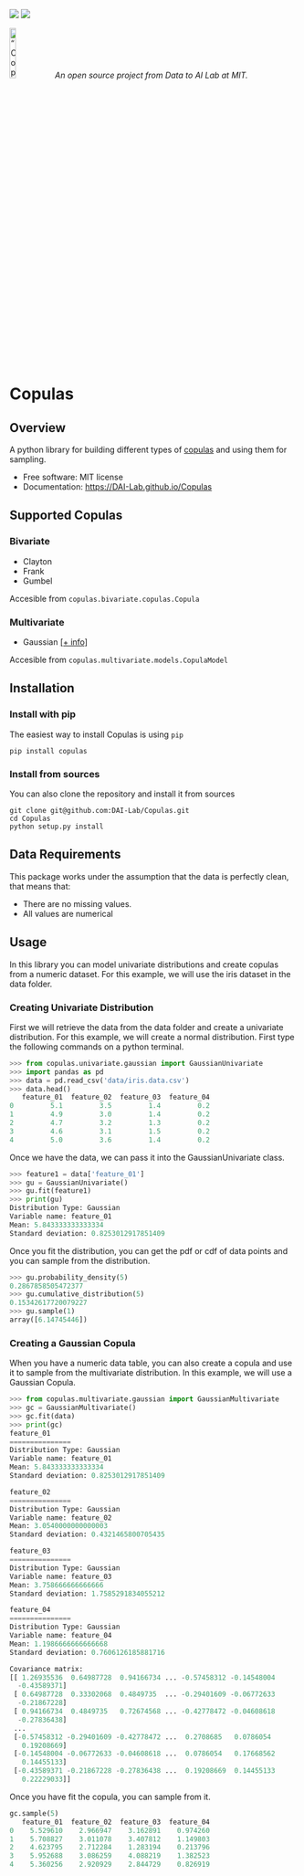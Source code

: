 [![][pypi-img]][pypi-url]
[![][travis-img]][travis-url]

<p align="left">
<img width=15% src="https://dai.lids.mit.edu/wp-content/uploads/2018/06/Logo_DAI_highres.png" alt=“Copulas” />
<i>An open source project from Data to AI Lab at MIT.</i>
</p>

# Copulas

[travis-img]: https://travis-ci.org/DAI-Lab/Copulas.svg?branch=master
[travis-url]: https://travis-ci.org/DAI-Lab/Copulas
[pypi-img]: https://img.shields.io/pypi/v/copulas.svg
[pypi-url]: https://pypi.python.org/pypi/copulas

## Overview

A python library for building different types of [copulas](https://en.wikipedia.org/wiki/Copula_(probability_theory)) and using them for sampling.

- Free software: MIT license
- Documentation: https://DAI-Lab.github.io/Copulas

## Supported Copulas

### Bivariate

- Clayton
- Frank
- Gumbel

Accesible from `copulas.bivariate.copulas.Copula`

### Multivariate
- Gaussian [[+ info]](https://en.wikipedia.org/wiki/Copula_(probability_theory)#Gaussian_copula)

Accesible from `copulas.multivariate.models.CopulaModel`


## Installation

### Install with pip

The easiest way to install Copulas is using `pip`

```
pip install copulas
```

### Install from sources

You can also clone the repository and install it from sources

```
git clone git@github.com:DAI-Lab/Copulas.git
cd Copulas
python setup.py install
```

## Data Requirements

This package works under the assumption that the data is perfectly clean, that means that:

- There are no missing values.
- All values are numerical

## Usage

In this library you can model univariate distributions and create copulas from a numeric dataset.
For this example, we will use the iris dataset in the data folder.

### Creating Univariate Distribution

First we will retrieve the data from the data folder and create a univariate distribution.
For this example, we will create a normal distribution. First type the following commands on
a python terminal.

```python
>>> from copulas.univariate.gaussian import GaussianUnivariate
>>> import pandas as pd
>>> data = pd.read_csv('data/iris.data.csv')
>>> data.head()
   feature_01  feature_02  feature_03  feature_04
0         5.1         3.5         1.4         0.2
1         4.9         3.0         1.4         0.2
2         4.7         3.2         1.3         0.2
3         4.6         3.1         1.5         0.2
4         5.0         3.6         1.4         0.2
```

Once we have the data, we can pass it into the GaussianUnivariate class.

```python
>>> feature1 = data['feature_01']
>>> gu = GaussianUnivariate()
>>> gu.fit(feature1)
>>> print(gu)
Distribution Type: Gaussian
Variable name: feature_01
Mean: 5.843333333333334
Standard deviation: 0.8253012917851409
```

Once you fit the distribution, you can get the pdf or cdf of data points and you can sample
from the distribution.

```python
>>> gu.probability_density(5)
0.2867858505472377
>>> gu.cumulative_distribution(5)
0.15342617720079227
>>> gu.sample(1)
array([6.14745446])
```

### Creating a Gaussian Copula

When you have a numeric data table, you can also create a copula and use it to sample from
the multivariate distribution. In this example, we will use a Gaussian Copula.

```python
>>> from copulas.multivariate.gaussian import GaussianMultivariate
>>> gc = GaussianMultivariate()
>>> gc.fit(data)
>>> print(gc)
feature_01
===============
Distribution Type: Gaussian
Variable name: feature_01
Mean: 5.843333333333334
Standard deviation: 0.8253012917851409

feature_02
===============
Distribution Type: Gaussian
Variable name: feature_02
Mean: 3.0540000000000003
Standard deviation: 0.4321465800705435

feature_03
===============
Distribution Type: Gaussian
Variable name: feature_03
Mean: 3.758666666666666
Standard deviation: 1.7585291834055212

feature_04
===============
Distribution Type: Gaussian
Variable name: feature_04
Mean: 1.1986666666666668
Standard deviation: 0.7606126185881716

Covariance matrix:
[[ 1.26935536  0.64987728  0.94166734 ... -0.57458312 -0.14548004
  -0.43589371]
 [ 0.64987728  0.33302068  0.4849735  ... -0.29401609 -0.06772633
  -0.21867228]
 [ 0.94166734  0.4849735   0.72674568 ... -0.42778472 -0.04608618
  -0.27836438]
 ...
 [-0.57458312 -0.29401609 -0.42778472 ...  0.2708685   0.0786054
   0.19208669]
 [-0.14548004 -0.06772633 -0.04608618 ...  0.0786054   0.17668562
   0.14455133]
 [-0.43589371 -0.21867228 -0.27836438 ...  0.19208669  0.14455133
   0.22229033]]
```

Once you have fit the copula, you can sample from it.

```python
gc.sample(5)
   feature_01  feature_02  feature_03  feature_04
0    5.529610    2.966947    3.162891    0.974260
1    5.708827    3.011078    3.407812    1.149803
2    4.623795    2.712284    1.283194    0.213796
3    5.952688    3.086259    4.088219    1.382523
4    5.360256    2.920929    2.844729    0.826919
```

